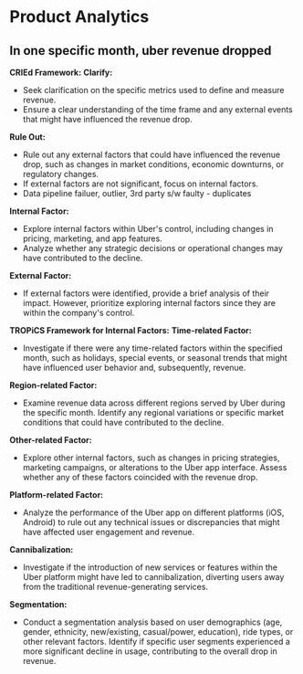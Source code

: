 # Product Analytics

## In one specific month, uber revenue dropped
**CRIEd Framework:**
**Clarify:**
- Seek clarification on the specific metrics used to define and measure revenue.
- Ensure a clear understanding of the time frame and any external events that might have influenced the revenue drop.

**Rule Out:**
- Rule out any external factors that could have influenced the revenue drop, such as changes in market conditions, economic downturns, or regulatory changes.
- If external factors are not significant, focus on internal factors.
- Data pipeline failuer, outlier, 3rd party s/w faulty - duplicates

**Internal Factor:**
- Explore internal factors within Uber's control, including changes in pricing, marketing, and app features.
- Analyze whether any strategic decisions or operational changes may have contributed to the decline.

**External Factor:**
- If external factors were identified, provide a brief analysis of their impact. However, prioritize exploring internal factors since they are within the company's control.

**TROPiCS Framework for Internal Factors:**
**Time-related Factor:**
- Investigate if there were any time-related factors within the specified month, such as holidays, special events, or seasonal trends that might have influenced user behavior and, subsequently, revenue.

**Region-related Factor:**
- Examine revenue data across different regions served by Uber during the specific month. Identify any regional variations or specific market conditions that could have contributed to the decline.

**Other-related Factor:**
- Explore other internal factors, such as changes in pricing strategies, marketing campaigns, or alterations to the Uber app interface. Assess whether any of these factors coincided with the revenue drop.

**Platform-related Factor:**
- Analyze the performance of the Uber app on different platforms (iOS, Android) to rule out any technical issues or discrepancies that might have affected user engagement and revenue.

**Cannibalization:**
- Investigate if the introduction of new services or features within the Uber platform might have led to cannibalization, diverting users away from the traditional revenue-generating services.

**Segmentation:**
- Conduct a segmentation analysis based on user demographics (age, gender, ethnicity, new/existing, casual/power, education), ride types, or other relevant factors. Identify if specific user segments experienced a more significant decline in usage, contributing to the overall drop in revenue.
